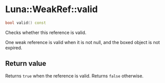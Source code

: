 # Luna::WeakRef::valid

```c++
bool valid() const
```

Checks whether this reference is valid. 

One weak reference is valid when it is not null, and the boxed object is not expired. 

## Return value
Returns `true` when the reference is valid. Returns `false` otherwise. 

